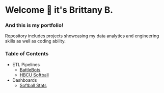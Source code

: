 # Welcome :wave: it's Brittany B.

### And this is my portfolio!
Repository includes projects showcasing my data analytics and engineering skills as well as coding ability. 

### Table of Contents
+ ETL Pipelines
  + [BattleBots](ETL/Battlebots/README.md)
  + [HBCU Softball](ETL/HBCU_Softball/README.md)
+ Dashboards
  + [Softball Stats](Dashboard/my-softball-stats_dashboard.png)

